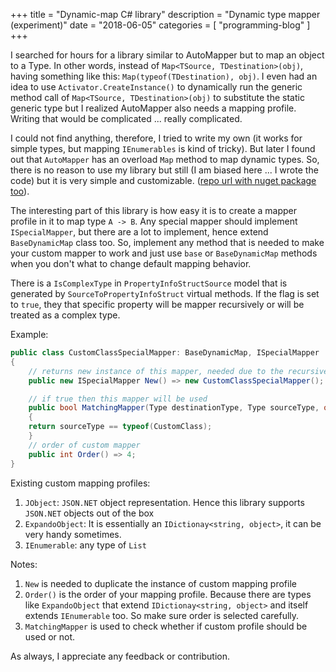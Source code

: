+++
title = "Dynamic-map C# library"
description = "Dynamic type mapper (experiment)"
date = "2018-06-05"
categories = [ "programming-blog" ]
+++

I searched for hours for a library similar to AutoMapper but to map an object to a Type. In other words,
instead of `Map<TSource, TDestination>(obj)`, having something like this: `Map(typeof(TDestination), obj)`.
I even had an idea to use `Activator.CreateInstance()` to dynamically run the generic method call of
`Map<TSource, TDestination>(obj)` to substitute the static generic type but I realized AutoMapper also
needs a mapping profile. Writing that would be complicated ... really complicated.

I could not find anything, therefore, I tried to write my own (it works for simple types, but mapping
`IEnumerables` is kind of tricky). But later I found out that `AutoMapper` has an overload `Map` method
to map dynamic types. So, there is no reason to use my library but still (I am biased here ... I wrote
the code) but it is very simple and customizable. ([repo url with nuget package too][repo-url]).

The interesting part of this library is how easy it is to create a mapper profile in it to map type `A -> B`.
Any special mapper should implement `ISpecialMapper`, but there are a lot to implement, hence extend
`BaseDynamicMap` class too. So, implement any method that is needed to make your custom mapper to work
and just use `base` or `BaseDynamicMap` methods when you don't what to change default mapping behavior.

There is a `IsComplexType` in `PropertyInfoStructSource` model that is generated by `SourceToPropertyInfoStruct`
virtual methods. If the flag is set to `true`, they that specific property will be mapper recursively or will be
treated as a complex type.

Example:
```csharp
public class CustomClassSpecialMapper: BaseDynamicMap, ISpecialMapper
{
    // returns new instance of this mapper, needed due to the recursive nature of this library
    public new ISpecialMapper New() => new CustomClassSpecialMapper();

    // if true then this mapper will be used
    public bool MatchingMapper(Type destinationType, Type sourceType, object sourceObj)
    {
    return sourceType == typeof(CustomClass);
    }
    // order of custom mapper
    public int Order() => 4;
}
```

Existing custom mapping profiles:
1. `JObject`: `JSON.NET` object representation. Hence this library supports `JSON.NET` objects out of the box
2. `ExpandoObject`: It is essentially an `IDictionay<string, object>`, it can be very handy sometimes.
3. `IEnumerable`: any type of `List`

Notes:
1. `New` is needed to duplicate the instance of custom mapping profile
2. `Order()` is the order of your mapping profile. Because there are types like `ExpandoObject` that extend
`IDictionay<string, object>` and itself extends `IEnumerable` too. So make sure order is selected carefully.
3. `MatchingMapper` is used to check whether if custom profile should be used or not.

As always, I appreciate any feedback or contribution.

[repo-url]: https://github.com/amir734jj/DynamicMap
